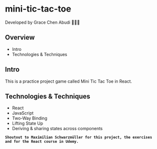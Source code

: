 # mini-tic-tac-toe

Developed by Grace Chen Abudi 👩🏽‍💻

## Overview

- Intro
- Technologies & Techniques

## Intro

This is a practice project game called Mini Tic Tac Toe in React.

## Technologies & Techniques

- React
- JavaScript
- Two-Way Binding
- Lifting State Up
- Deriving & sharing states across components

**`Shoutout to Maximilian Schwarzmüller for this project, the exercises and for the React course in Udemy.`**
